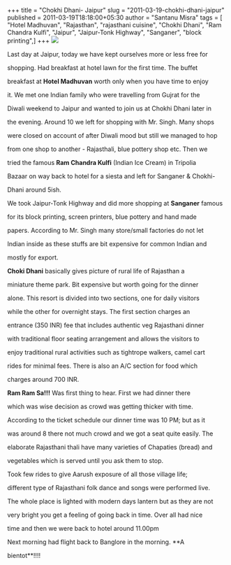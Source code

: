 +++
title = "Chokhi Dhani- Jaipur"
slug = "2011-03-19-chokhi-dhani-jaipur"
published = 2011-03-19T18:18:00+05:30
author = "Santanu Misra"
tags = [ "Hotel Madhuvan", "Rajasthan", "rajasthani cuisine", "Chokhi Dhani", "Ram Chandra Kulfi", "Jaipur", "Jaipur-Tonk Highway", "Sanganer", "block printing",]
+++
[![](../images/thumbnails/2011-03-19-chokhi-dhani-jaipur-chokhidhani.jpg)](../images/2011-03-19-chokhi-dhani-jaipur-chokhidhani.jpg)



Last day at Jaipur, today we have kept ourselves more or less free for

shopping. Had breakfast at hotel lawn for the first time. The buffet

breakfast at **Hotel Madhuvan** worth only when you have time to enjoy

it. We met one Indian family who were travelling from Gujrat for the

Diwali weekend to Jaipur and wanted to join us at Chokhi Dhani later in

the evening. Around 10 we left for shopping with Mr. Singh. Many shops

were closed on account of after Diwali mood but still we managed to hop

from one shop to another - Rajasthali, blue pottery shop etc. Then we

tried the famous **Ram Chandra Kulfi** (Indian Ice Cream) in Tripolia

Bazaar on way back to hotel for a siesta and left for Sanganer & Chokhi-

Dhani around 5ish.



We took Jaipur-Tonk Highway and did more shopping at **Sanganer** famous

for its block printing, screen printers, blue pottery and hand made

papers. According to Mr. Singh many store/small factories do not let

Indian inside as these stuffs are bit expensive for common Indian and

mostly for export.



**Choki Dhani** basically gives picture of rural life of Rajasthan a

miniature theme park. Bit expensive but worth going for the dinner

alone. This resort is divided into two sections, one for daily visitors

while the other for overnight stays. The first section charges an

entrance (350 INR) fee that includes authentic veg Rajasthani dinner

with traditional floor seating arrangement and allows the visitors to

enjoy traditional rural activities such as tightrope walkers, camel cart

rides for minimal fees. There is also an A/C section for food which

charges around 700 INR.



**Ram Ram Sa!!!** Was first thing to hear. First we had dinner there

which was wise decision as crowd was getting thicker with time.

According to the ticket schedule our dinner time was 10 PM; but as it

was around 8 there not much crowd and we got a seat quite easily. The

elaborate Rajasthani thali have many varieties of Chapaties (bread) and

vegetables which is served until you ask them to stop.



Took few rides to give Aarush exposure of all those village life;

different type of Rajasthani folk dance and songs were performed live.

The whole place is lighted with modern days lantern but as they are not

very bright you get a feeling of going back in time. Over all had nice

time and then we were back to hotel around 11.00pm



Next morning had flight back to Banglore in the morning. **A

bientot**!!!!

